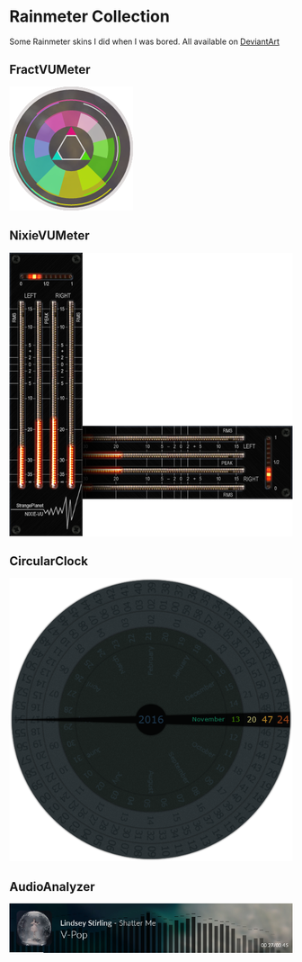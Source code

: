 # Rainmeter Collection

Some Rainmeter skins I did when I was bored. All available on [DeviantArt](http://mistic100.deviantart.com/gallery/61022491/Rainmeter)

## FractVUMeter

![FractVUMeter](FractVUMeter/Preview.png)

## NixieVUMeter

![NixieVUMeter](NixieVUMeter/Preview.png)

## CircularClock

![CircularClock](CircularClock/Preview.png)

## AudioAnalyzer

![AudioAnalyzer](AudioAnalyzer/Preview.png)